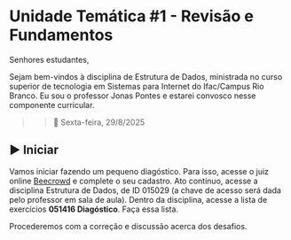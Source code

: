 # Unidade Temática #1 - Revisão e Fundamentos


Senhores estudantes,

Sejam bem-vindos à disciplina de Estrutura de Dados, ministrada no curso superior de tecnologia em Sistemas para Internet do Ifac/Campus Rio Branco. Eu sou o professor Jonas Pontes e estarei convosco nesse componente curricular.



>> 📅 Sexta-feira, 29/8/2025 

## ▶️ Iniciar

Vamos iniciar fazendo um pequeno diagóstico. Para isso, acesse o juiz online [Beecrowd](https://judge.beecrowd.com) e complete o seu cadastro. Ato contínuo, acesse a disciplina Estrutura de Dados, de ID 015029 (a chave de acesso será dada pelo professor em sala de aula). Dentro da disciplina, acesse a lista de exercícios **051416	Diagóstico**. Faça essa lista. 

Procederemos com a correção e discussão acerca dos desafios.